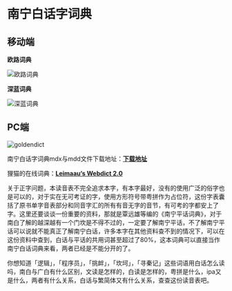 # 南宁白话字词典

## 移动端

**欧路词典**

![欧路词典](http://wx2.sinaimg.cn/large/69144085ly1g1hok9fkoyj20ag0ikta2.jpg)

**深蓝词典**

![深蓝词典](http://wx1.sinaimg.cn/large/69144085ly1g1hoka0yh3j20ag0ik0uu.jpg)

## PC端

![goldendict](http://wx4.sinaimg.cn/large/69144085ly1g1hmu1xe2jj210e0je784.jpg)

南宁白话字词典mdx与mdd文件下载地址：[**下载地址**](https://github.com/leimaau/dictionary)

狸猫的在线词典：[**Leimaau‘s Webdict 2.0**](https://leimaau.gitee.io/leimaau-webdict2/)

关于正字问题，本读音表不完全追求本字，有本字最好，没有的使用广泛的俗字也是可以的，对于实在无可考证的字，使用方形符号带粤拼作为占位符，这份字表囊括了原书单字音表部分和同音字汇的所有有音无字的音节，有可考的字都安上了字。这里还要谈谈一份重要的资料，那就是覃远雄等编的《南宁平话词典》，对于南白了解的越深越有一个门坎是不得不过的，一定要了解南宁平话，不了解南宁平话可以说就不能真正了解南宁白话，许多本字在其他资料查不到的情况下，可以在这份资料中查到，白话与平话的共用词甚至超过了80%，这本词典可以直接当作南宁白话词典来看，两者已经是不能分开的了。

你想知道「逻辑」，「程序员」，「挑衅」，「坎坷」，「寻秦记」这些词语用白话怎么读吗，南白与广白有什么区别，文读是怎样的，白读是怎样的，粤拼是什么，ipa又是什么，两者有什么关系，白话与繁简体又有什么关系，查查这份读音表吧。
